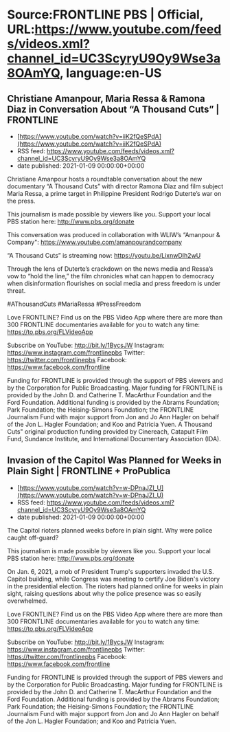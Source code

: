 # Source:FRONTLINE PBS | Official, URL:https://www.youtube.com/feeds/videos.xml?channel_id=UC3ScyryU9Oy9Wse3a8OAmYQ, language:en-US

## Christiane Amanpour, Maria Ressa & Ramona Diaz in Conversation About “A Thousand Cuts” | FRONTLINE
 - [https://www.youtube.com/watch?v=iiK2fQeSPdA](https://www.youtube.com/watch?v=iiK2fQeSPdA)
 - RSS feed: https://www.youtube.com/feeds/videos.xml?channel_id=UC3ScyryU9Oy9Wse3a8OAmYQ
 - date published: 2021-01-09 00:00:00+00:00

Christiane Amanpour hosts a roundtable conversation about the new documentary “A Thousand Cuts” with director Ramona Diaz and film subject Maria Ressa, a prime target in Philippine President Rodrigo Duterte’s war on the press.

This journalism is made possible by viewers like you. Support your local PBS station here: http://www.pbs.org/donate 

This conversation was produced in collaboration with WLIW’s “Amanpour & Company": https://www.youtube.com/amanpourandcompany

“A Thousand Cuts” is streaming now: https://youtu.be/LixnwDIh2wU

Through the lens of Duterte’s crackdown on the news media and Ressa’s vow to “hold the line,” the film chronicles what can happen to democracy when disinformation flourishes on social media and press freedom is under threat.

#AThousandCuts #MariaRessa #PressFreedom

Love FRONTLINE? Find us on the PBS Video App where there are more than 300 FRONTLINE documentaries available for you to watch any time: https://to.pbs.org/FLVideoApp 

Subscribe on YouTube: http://bit.ly/1BycsJW 
Instagram: https://www.instagram.com/frontlinepbs 
Twitter: https://twitter.com/frontlinepbs 
Facebook: https://www.facebook.com/frontline 

Funding for FRONTLINE is provided through the support of PBS viewers and by the Corporation for Public Broadcasting. Major funding for FRONTLINE is provided by the John D. and Catherine T. MacArthur Foundation and the Ford Foundation. Additional funding is provided by the Abrams Foundation; Park Foundation; the Heising-Simons Foundation; the FRONTLINE Journalism Fund with major support from Jon and Jo Ann Hagler on behalf of the Jon L. Hagler Foundation; and Koo and Patricia Yuen. A Thousand Cuts" original production funding provided by Cinereach, Catapult Film Fund, Sundance Institute, and International Documentary Association (IDA).

## Invasion of the Capitol Was Planned for Weeks in Plain Sight | FRONTLINE + ProPublica
 - [https://www.youtube.com/watch?v=w-DPnaJZI_U](https://www.youtube.com/watch?v=w-DPnaJZI_U)
 - RSS feed: https://www.youtube.com/feeds/videos.xml?channel_id=UC3ScyryU9Oy9Wse3a8OAmYQ
 - date published: 2021-01-09 00:00:00+00:00

The Capitol rioters planned weeks before in plain sight. Why were police caught off-guard?

This journalism is made possible by viewers like you. Support your local PBS station here: http://www.pbs.org/donate

On Jan. 6, 2021, a mob of President Trump's supporters invaded the U.S. Capitol building, while Congress was meeting to certify Joe Biden's victory in the presidential election. The rioters had planned online for weeks in plain sight, raising questions about why the police presence was so easily overwhelmed.

Love FRONTLINE? Find us on the PBS Video App where there are more than 300 FRONTLINE documentaries available for you to watch any time: https://to.pbs.org/FLVideoApp 

Subscribe on YouTube: http://bit.ly/1BycsJW 
Instagram: https://www.instagram.com/frontlinepbs 
Twitter: https://twitter.com/frontlinepbs 
Facebook: https://www.facebook.com/frontline 

Funding for FRONTLINE is provided through the support of PBS viewers and by the Corporation for Public Broadcasting. Major funding for FRONTLINE is provided by the John D. and Catherine T. MacArthur Foundation and the Ford Foundation. Additional funding is provided by the Abrams Foundation; Park Foundation; the Heising-Simons Foundation; the FRONTLINE Journalism Fund with major support from Jon and Jo Ann Hagler on behalf of the Jon L. Hagler Foundation; and Koo and Patricia Yuen.


